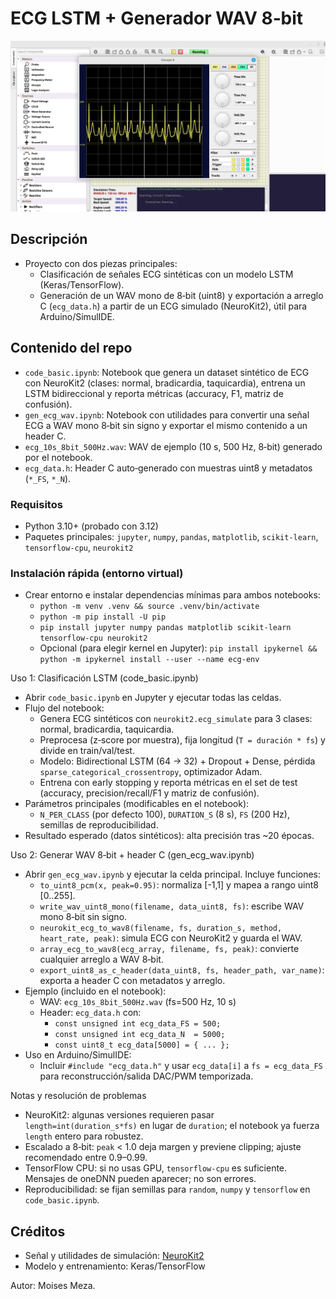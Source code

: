 # ECG LSTM + Generador WAV 8‑bit

![](./imgs/simulid_ecg.png)

## Descripción
- Proyecto con dos piezas principales:
  - Clasificación de señales ECG sintéticas con un modelo LSTM (Keras/TensorFlow).
  - Generación de un WAV mono de 8‑bit (uint8) y exportación a arreglo C (`ecg_data.h`) a partir de un ECG simulado (NeuroKit2), útil para Arduino/SimulIDE.

## Contenido del repo
- `code_basic.ipynb`: Notebook que genera un dataset sintético de ECG con NeuroKit2 (clases: normal, bradicardia, taquicardia), entrena un LSTM bidireccional y reporta métricas (accuracy, F1, matriz de confusión).
- `gen_ecg_wav.ipynb`: Notebook con utilidades para convertir una señal ECG a WAV mono 8‑bit sin signo y exportar el mismo contenido a un header C.
- `ecg_10s_8bit_500Hz.wav`: WAV de ejemplo (10 s, 500 Hz, 8‑bit) generado por el notebook.
- `ecg_data.h`: Header C auto‑generado con muestras uint8 y metadatos (`*_FS`, `*_N`).

### Requisitos
- Python 3.10+ (probado con 3.12)
- Paquetes principales: `jupyter`, `numpy`, `pandas`, `matplotlib`, `scikit-learn`, `tensorflow-cpu`, `neurokit2`

### Instalación rápida (entorno virtual)
- Crear entorno e instalar dependencias mínimas para ambos notebooks:
  - `python -m venv .venv && source .venv/bin/activate`
  - `python -m pip install -U pip`
  - `pip install jupyter numpy pandas matplotlib scikit-learn tensorflow-cpu neurokit2`
  - Opcional (para elegir kernel en Jupyter): `pip install ipykernel && python -m ipykernel install --user --name ecg-env` 

Uso 1: Clasificación LSTM (code_basic.ipynb)
- Abrir `code_basic.ipynb` en Jupyter y ejecutar todas las celdas.
- Flujo del notebook:
  - Genera ECG sintéticos con `neurokit2.ecg_simulate` para 3 clases: normal, bradicardia, taquicardia.
  - Preprocesa (z‑score por muestra), fija longitud (`T = duración * fs`) y divide en train/val/test.
  - Modelo: Bidirectional LSTM (64 -> 32) + Dropout + Dense, pérdida `sparse_categorical_crossentropy`, optimizador Adam.
  - Entrena con early stopping y reporta métricas en el set de test (accuracy, precision/recall/F1 y matriz de confusión).
- Parámetros principales (modificables en el notebook):
  - `N_PER_CLASS` (por defecto 100), `DURATION_S` (8 s), `FS` (200 Hz), semillas de reproducibilidad.
- Resultado esperado (datos sintéticos): alta precisión tras ~20 épocas.

Uso 2: Generar WAV 8‑bit + header C (gen_ecg_wav.ipynb)
- Abrir `gen_ecg_wav.ipynb` y ejecutar la celda principal. Incluye funciones:
  - `to_uint8_pcm(x, peak=0.95)`: normaliza [-1,1] y mapea a rango uint8 [0..255].
  - `write_wav_uint8_mono(filename, data_uint8, fs)`: escribe WAV mono 8‑bit sin signo.
  - `neurokit_ecg_to_wav8(filename, fs, duration_s, method, heart_rate, peak)`: simula ECG con NeuroKit2 y guarda el WAV.
  - `array_ecg_to_wav8(ecg_array, filename, fs, peak)`: convierte cualquier arreglo a WAV 8‑bit.
  - `export_uint8_as_c_header(data_uint8, fs, header_path, var_name)`: exporta a header C con metadatos y arreglo.
- Ejemplo (incluido en el notebook):
  - WAV: `ecg_10s_8bit_500Hz.wav` (fs=500 Hz, 10 s)
  - Header: `ecg_data.h` con:
    - `const unsigned int ecg_data_FS = 500;`
    - `const unsigned int ecg_data_N  = 5000;`
    - `const uint8_t ecg_data[5000] = { ... };`
- Uso en Arduino/SimulIDE:
  - Incluir `#include "ecg_data.h"` y usar `ecg_data[i]` a `fs = ecg_data_FS` para reconstrucción/salida DAC/PWM temporizada.

Notas y resolución de problemas
- NeuroKit2: algunas versiones requieren pasar `length=int(duration_s*fs)` en lugar de `duration`; el notebook ya fuerza `length` entero para robustez.
- Escalado a 8‑bit: `peak` < 1.0 deja margen y previene clipping; ajuste recomendado entre 0.9–0.99.
- TensorFlow CPU: si no usas GPU, `tensorflow-cpu` es suficiente. Mensajes de oneDNN pueden aparecer; no son errores.
- Reproducibilidad: se fijan semillas para `random`, `numpy` y `tensorflow` en `code_basic.ipynb`.

## Créditos
- Señal y utilidades de simulación: [NeuroKit2](https://neurokit2.readthedocs.io/)
- Modelo y entrenamiento: Keras/TensorFlow

Autor: Moises Meza.
